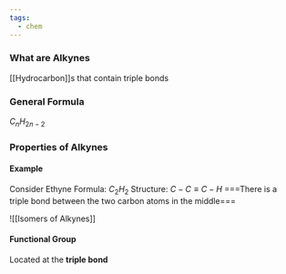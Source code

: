 ```yaml
---
tags:
  - chem
---
```

### What are Alkynes
[[Hydrocarbon]]s that contain triple bonds
### General Formula
$C_nH_{2n-2}$
### Properties of Alkynes
#### Example
Consider Ethyne
Formula: $C_2H_2$
Structure: $C-C\equiv C-H$
===There is a triple bond between the two carbon atoms in the middle===

![[Isomers of Alkynes]]
#### Functional Group
Located at the **triple bond**